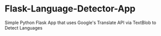 # Flask-Language-Detector-App

Simple Python Flask App that uses Google's Translate API via TextBlob to Detect Languages

